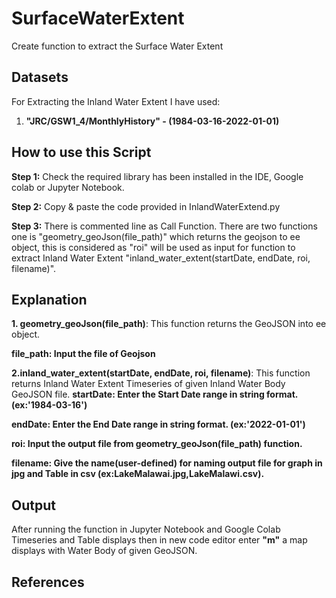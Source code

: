 # SurfaceWaterExtent
Create function to extract the Surface Water Extent

## Datasets
For Extracting the Inland Water Extent I have used:
1. **"JRC/GSW1_4/MonthlyHistory" - (1984-03-16-2022-01-01)**

## How to use this Script
**Step 1:** Check the required library has been installed in the IDE,
Google colab or Jupyter Notebook.

**Step 2:** Copy & paste the code provided in InlandWaterExtend.py

**Step 3:** There is commented line as Call Function. There are
two functions one is "geometry_geoJson(file_path)" which
returns the geojson to ee object, this is considered as "roi"
will be used as input for function to extract Inland Water Extent 
"inland_water_extent(startDate, endDate, roi, filename)".

## Explanation
**1. geometry_geoJson(file_path)**:
  This function returns the GeoJSON into ee object.
  
  **file_path: Input the file of Geojson**

**2.inland_water_extent(startDate, endDate, roi, filename)**:
  This function returns Inland Water Extent Timeseries of given 
  Inland Water Body GeoJSON file.
  **startDate: Enter the Start Date range in string format. (ex:'1984-03-16')**
  
  **endDate: Enter the End Date range in string format. (ex:'2022-01-01')**
  
   **roi: Input the output file from geometry_geoJson(file_path) function.**
   
   **filename: Give the name(user-defined) for naming output file for graph in jpg and Table in csv (ex:LakeMalawai.jpg,LakeMalawi.csv).**
   
  
## Output
After running the function in Jupyter Notebook and Google Colab
Timeseries and Table displays
then in new code editor enter **"m"** a map displays with Water Body of given
GeoJSON.

## References

